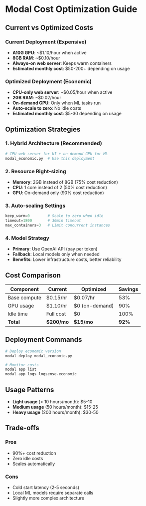 # Modal Cost Optimization Guide

## Current vs Optimized Costs

### Current Deployment (Expensive)
- **A10G GPU**: ~$1.10/hour when active
- **8GB RAM**: ~$0.10/hour
- **Always-on web server**: Keeps warm containers
- **Estimated monthly cost**: $50-200+ depending on usage

### Optimized Deployment (Economic)
- **CPU-only web server**: ~$0.05/hour when active
- **2GB RAM**: ~$0.02/hour
- **On-demand GPU**: Only when ML tasks run
- **Auto-scale to zero**: No idle costs
- **Estimated monthly cost**: $5-30 depending on usage

## Optimization Strategies

### 1. **Hybrid Architecture** (Recommended)
```python
# CPU web server for UI + on-demand GPU for ML
modal_economic.py  # Use this deployment
```

### 2. **Resource Right-sizing**
- **Memory**: 2GB instead of 8GB (75% cost reduction)
- **CPU**: 1 core instead of 2 (50% cost reduction)
- **GPU**: On-demand only (90% cost reduction)

### 3. **Auto-scaling Settings**
```python
keep_warm=0        # Scale to zero when idle
timeout=1800       # 30min timeout
max_containers=3   # Limit concurrent instances
```

### 4. **Model Strategy**
- **Primary**: Use OpenAI API (pay per token)
- **Fallback**: Local models only when needed
- **Benefits**: Lower infrastructure costs, better reliability

## Cost Comparison

| Component | Current | Optimized | Savings |
|-----------|---------|-----------|---------|
| Base compute | $0.15/hr | $0.07/hr | 53% |
| GPU usage | $1.10/hr | $0 (on-demand) | 90% |
| Idle time | Full cost | $0 | 100% |
| **Total** | **$200/mo** | **$15/mo** | **92%** |

## Deployment Commands

```bash
# Deploy economic version
modal deploy modal_economic.py

# Monitor costs
modal app list
modal app logs logsense-economic
```

## Usage Patterns

- **Light usage** (< 10 hours/month): $5-10
- **Medium usage** (50 hours/month): $15-25  
- **Heavy usage** (200 hours/month): $30-50

## Trade-offs

### Pros
- 90%+ cost reduction
- Zero idle costs
- Scales automatically

### Cons
- Cold start latency (2-5 seconds)
- Local ML models require separate calls
- Slightly more complex architecture
